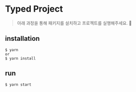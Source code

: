 # Typed Project

> 아래 과정을 통해 패키지를 설치하고 프로젝트를 실행해주세요. 🙏

## installation

```
$ yarn
or
$ yarn install
```

## run

```
$ yarn start
```
